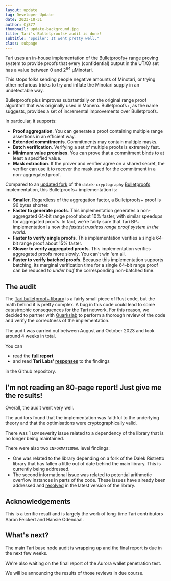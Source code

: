 ```yaml
---
layout: update
tag: Developer Update
date: 2023-10-31
author: CjS77   
thumbnail: update-background.jpg
title: Tari's Bulletproofs+ audit is done!
subtitle: "Spoiler: It went pretty well."
class: subpage
---
```


Tari uses an in-house implementation of the [Bulletproofs+](https://eprint.iacr.org/2020/735) range proving system to
provide proofs that every (confidential) output in the UTXO set has a value between 0 and 2<sup>64</sup> μMinotari.

This stops folks sending people negative amounts of Minotari, or trying other nefarious tricks to try and 
inflate the Minotari supply in an undetectable way.

Bulletproofs plus improves substantially on the original range proof algorithm that was originally used in Monero. 
Bulletproofs+, as the name suggests, provides a set of incremental improvements over Bulletproofs.

In particular, it supports:

- **Proof aggregation**. You can generate a proof containing multiple range assertions in an efficient way.
- **Extended commitments**. Commitments may contain multiple masks.
- **Batch verification**. Verifying a set of multiple proofs is extremely fast.
- **Minimum value promises**. You can prove that a commitment binds to at least a specified value.
- **Mask extraction**. If the prover and verifier agree on a shared secret, the verifier can use it to recover the mask
  used for the commitment in a non-aggregated proof.

Compared to an [updated fork](https://github.com/tari-project/bulletproofs) of
the `dalek-cryptography` [Bulletproofs](https://github.com/dalek-cryptography/bulletproofs) implementation, this
Bulletproofs+ implementation is:

- **Smaller**. Regardless of the aggregation factor, a Bulletproofs+ proof is 96 bytes shorter.
- **Faster to generate proofs**. This implementation generates a non-aggregated 64-bit range proof about 10% faster,
  with similar speedups for aggregated proofs. In fact, we're fairly sure that Tari BP+ implementation is now the 
  _fastest trustless range proof system in the world_.
- **Faster to verify single proofs**. This implementation verifies a single 64-bit range proof about 15% faster.
- **Slower to verify aggregated proofs**. This implementation verifies aggregated proofs more slowly.  You can't win 
  'em all.
- **Faster to verify batched proofs**. Because this implementation supports batching, its marginal verification time for
  a single 64-bit range proof can be reduced to _under half_ the corresponding non-batched time.

## The audit

The [Tari bulletproof+ library](https://github.com/tari-project/bulletproofs-plus) is a fairly small piece of Rust 
code, but the math behind it is pretty complex. A bug in this code could lead to some catastrophic consequences for the
Tari network. For this reason, we decided to partner with [Quarkslab](https://www.quarkslab.com/) to perform a 
thorough review of the code and verify the correctness of the implementation.

The audit was carried out between August and October 2023 and took around 4 weeks in total. 

You can 

* read the 
**[full report](https://github.com/tari-project/bulletproofs-plus/blob/main/docs/quarkslab-audit/report.pdf)**
* and read **Tari Labs' 
[responses](https://github.com/tari-project/bulletproofs-plus/blob/main/docs/quarkslab-audit/README.md)** to the 
  findings 

in the Github repository.

## I'm not reading an 80-page report! Just give me the results!

Overall, the audit went very well. 

The auditors found that the implementation was faithful to the underlying theory and that the optimisations were 
cryptographically valid. 

There was 1 `LOW` severity issue related to a dependency of the library that is no longer being maintained. 

There were also two `INFORMATIONAL` level findings:
* One was related to the library depending on a fork of the Dalek Ristretto library that has fallen a little out of 
  date behind the main library. This is currently being addressed. 
* The second informational issue was related to potential arithmetic overflow instances in parts of the code. These 
issues have already been addressed and [resolved](https://github.com/tari-project/bulletproofs-plus/pull/62)  in the 
latest version of the library.  

## Acknowledgements

This is a terrific result and is largely the work of long-time Tari contributors Aaron Feickert and Hansie Odendaal. 

## What's next?

The main Tari base node audit is wrapping up and the final report is due in the next few weeks.

We're also waiting on the final report of the Aurora wallet penetration test.

We will be announcing the results of those reviews in due course.




 
